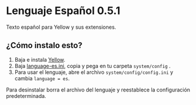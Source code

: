 Lenguaje Español 0.5.1
======================
Texto español para Yellow y sus extensiones.

¿Cómo instalo esto?
-------------------
1. Baja e instala [Yellow](https://github.com/datenstrom/yellow/).  
2. Baja [language-es.ini](language-es.ini?raw=true), copia y pega en tu carpeta `system/config` .  
3. Para usar el lenguaje, abre el archivo `system/config/config.ini` y cambia `language = es`.

Para desinstalar borra el archivo del lenguaje y reestablece la configuración predeterminada.